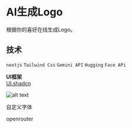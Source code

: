 # AI生成Logo
 根据你的喜好在线生成Logo。
## 技术
`nextjs` `Tailwind Css` `Gemini API` `Hugging` `Face APi`




**UI框架**  
[UI.shadcn](https://ui.shadcn.com/)

![alt text](image.png)

自定义字体

openrouter

